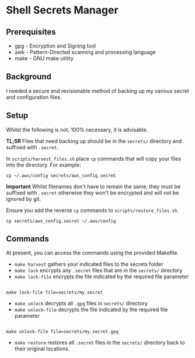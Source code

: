 # Shell Secrets Manager

## Prerequisites

* gpg - Encryption and Signing tool
* awk - Pattern-Directed scanning and processing language
* make - GNU make utility

## Background

I needed a secure and revisionable method of backing up my various secret and configuration files.

## Setup

Whilst the following is not, 100% necessary, it is advisable.

**TL;SR** Files that need backing up should be in the `secrets/` directory and suffixed with `.secret`.

In `scripts/harvest_files.sh` place `cp` commands that will copy your files into the directory. For example:
``` shell
cp ~/.aws/config secrets/aws_config.secret
```

**Important** Whilst filenames don't have to remain the same, they must be suffixed with `.secret` otherwise they won't be encrypted and will not be ignored by git.


Ensure you add the reverse `cp` commands to `scripts/restore_files.sh`.
``` shell
cp secrets/aws_config.secret ~/.aws/config
```

## Commands

At present, you can access the commands using the provided Makefile.

* `make harvest` gathers your indicated files to the secrets folder
* `make lock` encrypts any `.secret` files that are in the `secrets/` directory
* `make lock-file` encrypts the file indicated by the required file parameter
``` shell

make lock-file file=secrets/my.secret
```
* `make unlock` decrypts all `.gpg` files in `secrets/` directory
* `make unlock-file` decrypts the file indicated by the required file parameter
``` shell

make unlock-file file=secrets/my.secret.gpg
```
* `make restore` restores all `.secret` files in the `secrets/` directory back to their original locations.
